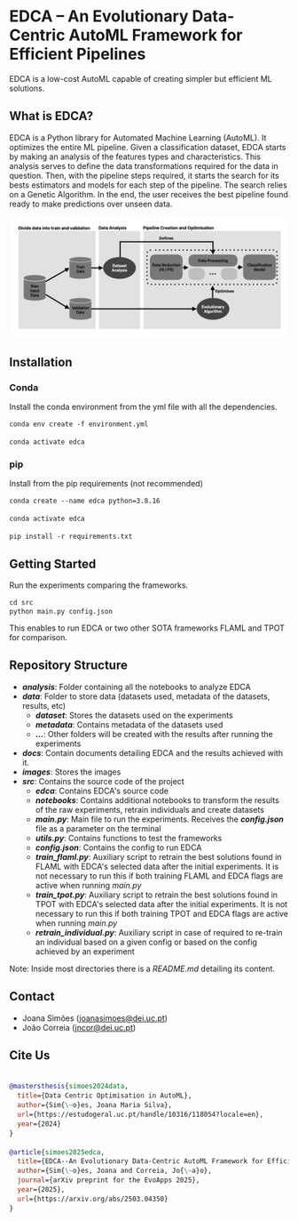 # EDCA – An Evolutionary Data-Centric AutoML Framework for Efficient Pipelines

EDCA is a low-cost AutoML capable of creating simpler but efficient ML solutions.

## What is EDCA?

EDCA is a Python library for Automated Machine Learning (AutoML). It optimizes the entire ML pipeline. Given a classification dataset, EDCA starts by making an analysis of the features types and characteristics. This analysis serves to define the data transformations required for the data in question. Then, with the pipeline steps required, it starts the search for its bests estimators and models for each step of the pipeline. The search relies on a Genetic Algorithm. In the end, the user receives the best pipeline found ready to make predictions over unseen data.

![image info](images/edca/edca-process-overview.png)

## Installation

### Conda

Install the conda environment from the yml file with all the dependencies.

    conda env create -f environment.yml

    conda activate edca

### pip

Install from the pip requirements (not recommended)

    conda create --name edca python=3.8.16

    conda activate edca 

    pip install -r requirements.txt


## Getting Started

Run the experiments comparing the frameworks.

    cd src
    python main.py config.json

This enables to run EDCA or two other SOTA frameworks FLAML and TPOT for comparison.

## Repository Structure

- ***analysis***: Folder containing all the notebooks to analyze EDCA
- ***data***: Folder to store data (datasets used, metadata of the datasets, results, etc)
  - ***dataset***: Stores the datasets used on the experiments
  - ***metadata***: Contains metadata of the datasets used
  - ***...***: Other folders will be created with the results after running the experiments
- ***docs***: Contain documents detailing EDCA and the results achieved with it.
- ***images***: Stores the images
- ***src***: Contains the source code of the project
  - ***edca***: Contains EDCA's source code
  - ***notebooks***: Contains additional notebooks to transform the results of the raw experiments, retrain individuals and create datasets
  - ***main.py***: Main file to run the experiments. Receives the ***config.json*** file as a parameter on the terminal
  - ***utils.py***: Contains functions to test the frameworks
  - ***config.json***: Contains the config to run EDCA
  - ***train_flaml.py***: Auxiliary script to retrain the best  solutions found in FLAML with EDCA's selected data after the initial experiments. It is not necessary to run this if both training FLAML and EDCA flags are active when running *main.py*
  - ***train_tpot.py***: Auxiliary script to retrain the best  solutions found in TPOT with EDCA's selected data after the initial experiments. It is not necessary to run this if both training TPOT and EDCA flags are active when running *main.py*
  - ***retrain_individual.py***: Auxiliary script in case of required to re-train an individual based on a given config or based on the config achieved by an experiment

Note: Inside most directories there is a *README.md* detailing its content.

## Contact

- Joana Simões (<joanasimoes@dei.uc.pt>)
- João Correia (<jncor@dei.uc.pt>)

## Cite Us

```bibtex

@mastersthesis{simoes2024data,
  title={Data Centric Optimisation in AutoML},
  author={Sim{\~o}es, Joana Maria Silva},
  url={https://estudogeral.uc.pt/handle/10316/118054?locale=en},
  year={2024}
}

@article{simoes2025edca,
  title={EDCA--An Evolutionary Data-Centric AutoML Framework for Efficient Pipelines},
  author={Sim{\~o}es, Joana and Correia, Jo{\~a}o},
  journal={arXiv preprint for the EvoApps 2025},
  year={2025},
  url={https://arxiv.org/abs/2503.04350}
}
```
